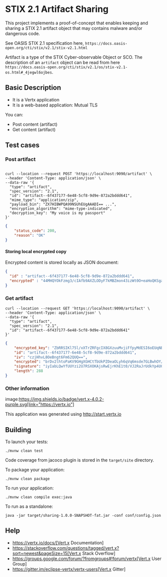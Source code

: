 # STIX 2.1 Artifact Sharing

This project implements a proof-of-concept that enables keeping and sharing a STIX 2.1
artifact object that may contains malware and/or dangerous code.

See OASIS STIX 2.1 specification here, `https://docs.oasis-open.org/cti/stix/v2.1/stix-v2.1.html`

Artifact is a type of the STIX Cyber-observable Object or SCO. The description of an `artifact` object
can be read from here `https://docs.oasis-open.org/cti/stix/v2.1/os/stix-v2.1-os.html#_4jegwl6ojbes`.

## Basic Description

- It is a Vertx application
- It is a web-based application: Mutual TLS

You can:
- Post content (artifact)
- Get content (artifact)

## Test cases
### Post artifact

```shell

curl --location --request POST 'https://localhost:9090/artifact' \
--header 'Content-Type: application/json' \
--data-raw '{
  "type": "artifact",
  "spec_version": "2.1",
  "id": "artifact--6f437177-6e48-5cf8-9d9e-872a2bddd641",
  "mime_type": "application/zip",
  "payload_bin": "ZX7HIBWPQA99NSUhEUgAAADI== ...",
  "encryption_algorithm": "mime-type-indicated",
  "decryption_key": "My voice is my passport"
}'
```

```json
{
    "status_code": 200,
    "reason": "OK"
}
```

#### Storing local encrypted copy

Encrypted content is stored locally as JSON document:

```json
{
  "id" : "artifact--6f437177-6e48-5cf8-9d9e-872a2bddd641",
  "encrypted" : "44MHQYOkFzmg3/cIAfb9AXZLODyF7kMBZmon43izWt0O+eaHoQKSgaEo1fgx5fpc9+ZTUz3s2ypPsyvgUZgV+3/rJdR5LjODYTS1x4hBBCWCW3Nt3/9KB8B3tAL6Ld8ffmapkW0LyB+MyXbYcHMzZcRF1YTTZPppEnh6m34r2rghGxrfN7mm98GM8Z6ilSfhQyZpM7TE2GiKpsIrESRjO4g8MDb4iJHi6gt777Ss5osN69V4B/BprW9P+XJfYBOfGF5Qr2I4/EeQS6Cm8bCevffk47VHWW2nGMpYezsadR9E4UZynos97+Bgv9NUYyLvjhZie1hgt4ExGnbM/cPxK4AYJse64R73KcEISLje6NJBOetRrTN628FgMhN9hXz8WvnZaIzqnfIslRQXCkVqEg=="
}
```

### Get artifact

```shell
curl --location --request GET 'https://localhost:9090/artifact' \
--header 'Content-Type: application/json' \
--data-raw '{
  "type": "artifact",
  "spec_version": "2.1",
  "id": "artifact--6f437177-6e48-5cf8-9d9e-872a2bddd641"
}'
```



```json
{
    "encrypted_key": "ZbRRSIKl75l/xXTrZRFgcIX8GXzuuMvjiFfpyMdESI6oEUqNBoVQWEXHuSLJWUmFu0caf3OC5zGnGwLcDdRQE4FLDB5KYdiqHYxaQRL5soakXtoeunM8/PWSoIhTX8FwScm9A32Q1GcoK/hsuPK9vdceYO12iALBPaePzBq1/plQSbncKJ/v7HE5dAxLIYmtC4URTWVMCK6PIVtGU1MNBUMdC3wn9a4vx1cbTSak3vKNEhr5xXN1etUpJvYlLeiMEznajpzn3FS8+Vh80soebrHBtaJV0p3vFm2B9HQfZM0wOGsy3llqT7/036SqKlgNm5scUBGZiIYsi0FBHf0dqw==",
    "id": "artifact--6f437177-6e48-5cf8-9d9e-872a2bddd641",
    "iv": "czjHhvL8OeBngt6Fm62QUQ==",
    "encrypted": "brDv2lhtoPaKV9GHgXGHCtTbUkPZOeaOLyh6qVq6msde7GLBwhOY/KVnBfCZzKtYjrFey5LQ9NBwQSXBFdmw1I1+m1jx/TkOyMXxB49eFcDARarR/sAD2np9jVad6OZZ2FXQggsWQVyEyJHmxyq/jL9ukrFYF1U5Dm91BPObrdyQm/sKnBmE8p7dfndEdBJHig1T8+ZWeLqN4GWifeZ+8SopaingIk4k6PRipEta77+uVIi1N4mJu1Nj5aNyHjXE/VTrgGwoxgCJSjsti+uZDwgpn7+PEzZdCZZ9TGvBChLXvvPO6xcjnjC0YD1Ea7ZaSdfqjIRKH+HUQrxQBz/NqzE5eovx9vkh1EUv0uvVWWwpKCHwhXDq2nct9aV1Iss/371+ecum66u3ZrfZjVYW0w==",
    "signature": "iyIabLQwYfUUYzi2U7RSXOKAjsRwEjrKhE1t0/VJ2RaJrUdkYp4U0C52fofSGRZLtX0uCgwoy4oAQuaXNWF101p8N8nckX5kUxHLg8nu8jBzxNOyihuRYhrydwd7dR5sNiQtOPrMzdKItCRUqFEgJ/rgFKWuub5cYfoOT2V3UvNFUv1PigRFWH2D50cu23yLLzmpURakpiOoyjbhbgE6THse5g9BBvcCRezDuIX1+hX10BXq1fwPcsO/EjfWu5hXKDgQ5JQto7vu5qqKAl32t/HMNPVyksKiQrh3fAiLH1G0YV20tOvzkLjqBAYwfpH9NZxujM1Yu6p8J8jub6hhaw==",
    "length": 288
}

```

### Other information

image:https://img.shields.io/badge/vert.x-4.0.2-purple.svg[link="https://vertx.io"]

This application was generated using http://start.vertx.io

## Building

To launch your tests:
```
./mvnw clean test
```

Code coverage from jacoco plugin is stored in the `target/site` directory.

To package your application:
```
./mvnw clean package
```

To run your application:
```
./mvnw clean compile exec:java
```

To run as a standalone:
```
java -jar target/sharing-1.0.0-SNAPSHOT-fat.jar -conf conf/config.json
```

## Help

* https://vertx.io/docs/[Vert.x Documentation]
* https://stackoverflow.com/questions/tagged/vert.x?sort=newest&pageSize=15[Vert.x Stack Overflow]
* https://groups.google.com/forum/?fromgroups#!forum/vertx[Vert.x User Group]
* https://gitter.im/eclipse-vertx/vertx-users[Vert.x Gitter]


